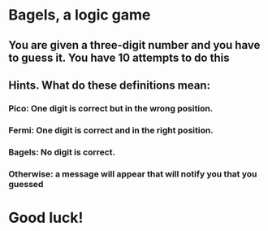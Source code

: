 # Bagels, a logic game
## You are given a three-digit number and you have to guess it. You have 10 attempts to do this
## Hints. What do these definitions mean:
###  Pico: One digit is correct but in the wrong position.
### Fermi: One digit is correct and in the right position.
### Bagels: No digit is correct.
### Otherwise: a message will appear that will notify you that you guessed
# Good luck!
